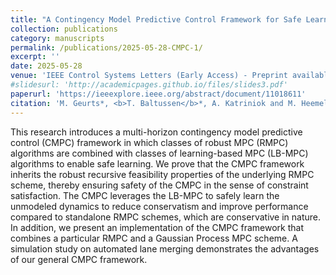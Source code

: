 ```yaml
---
title: "A Contingency Model Predictive Control Framework for Safe Learning"
collection: publications
category: manuscripts
permalink: /publications/2025-05-28-CMPC-1/
excerpt: ''
date: 2025-05-28
venue: 'IEEE Control Systems Letters (Early Access) - Preprint available on arXiv'
#slidesurl: 'http://academicpages.github.io/files/slides3.pdf'
paperurl: 'https://ieeexplore.ieee.org/abstract/document/11018611'
citation: 'M. Geurts*, <b>T. Baltussen</b>*, A. Katriniok and M. Heemels, "A Contingency Model Predictive Control Framework for Safe Learning," in IEEE Control Systems Letters, doi: 10.1109/LCSYS.2025.3575191. <br /><b>*Equal contribution.</b>'
---
```


This research introduces a multi-horizon contingency model predictive control (CMPC) framework in which classes of robust MPC (RMPC) algorithms are combined with classes of learning-based MPC (LB-MPC) algorithms to enable safe learning. We prove that the CMPC framework inherits the robust recursive feasibility properties of the underlying RMPC scheme, thereby ensuring safety of the CMPC in the sense of constraint satisfaction. The CMPC leverages the LB-MPC to safely learn the unmodeled dynamics to reduce conservatism and improve performance compared to standalone RMPC schemes, which are conservative in nature. In addition, we present an implementation of the CMPC framework that combines a particular RMPC and a Gaussian Process MPC scheme. A simulation study on automated lane merging demonstrates the advantages of our general CMPC framework.
